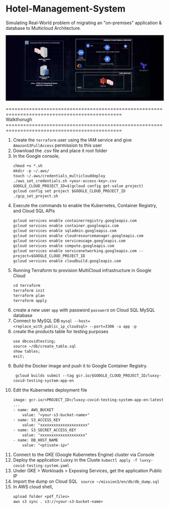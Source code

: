 # Hotel-Management-System

Simulating Real-World problem of migrating an "on-premises" application & database to Multicloud Architecture.

![SAA.jpeg](https://github.com/Rishiii7/Hotel-Management-System/blob/main/SAA.jpeg)

============================================================================================== <br>
                                Walkthorugh<br>
============================================================================================== <br>

1. Create the ```terraform``` user using the IAM service and give ```AmazonS3FullAccess``` permission to this user
2. Download the .csv file and place it root folder
3. In the Google console, 
    ```
    chmod +x *.sh
    mkdir -p ~/.aws/
    touch ~/.aws/credentials_multiclouddeploy
    ./aws_set_credentials.sh <your-access-key>.csv
    GOOGLE_CLOUD_PROJECT_ID=$(gcloud config get-value project)
    gcloud config set project $GOOGLE_CLOUD_PROJECT_ID
    ./gcp_set_project.sh
    ```
4. Execute the commands to enable the Kubernetes, Container Registry, and Cloud SQL APIs
    ```
    gcloud services enable containerregistry.googleapis.com
    gcloud services enable container.googleapis.com
    gcloud services enable sqladmin.googleapis.com
    gcloud services enable cloudresourcemanager.googleapis.com
    gcloud services enable serviceusage.googleapis.com
    gcloud services enable compute.googleapis.com
    gcloud services enable servicenetworking.googleapis.com --project=$GOOGLE_CLOUD_PROJECT_ID
    gcloud services enable cloudbuild.googleapis.com
    ```
5. Running Terraform to provision MultiCloud infrastructure in Google Cloud
    ```
    cd terraform
    terraform init
    terraform plan
    terraform apply
    ```
6. create a new user `app` with password `password` on Cloud SQL MySQL database 
7. Connect to MySQL DB ``` mysql --host=<replace_with_public_ip_cloudsql> --port=3306 -u app -p ```
8. create the products table for testing purposes
    ```
    use dbcovidtesting;
    source ~/db/create_table.sql
    show tables;
    exit;
    ```
9. Build the Docker image and push it to Google Container Registry.
    ```
     gcloud builds submit --tag gcr.io/$GOOGLE_CLOUD_PROJECT_ID/luxxy-covid-testing-system-app-en
    ```
11. Edit the Kubernetes deployment file
    ```
    image: gcr.io/<PROJECT_ID>/luxxy-covid-testing-system-app-en:latest
    ...
    - name: AWS_BUCKET
        value: "<your-s3-bucket-name>"
    - name: S3_ACCESS_KEY
        value: "xxxxxxxxxxxxxxxxxxxxx"
    - name: S3_SECRET_ACCESS_KEY
        value: "xxxxxxxxxxxxxxxxxxxx"
    - name: DB_HOST_NAME
        value: "<ptivate-ip>"
    ```
12. Connect to the GKE (Google Kubernetes Engine) cluster via Console
13. Deploy the application Luxxy in the Cluste 
```kubectl apply -f luxxy-covid-testing-system.yaml```
14. Under GKE > Workloads > Exposing Services, get the application Public IP
15. Import the dump on Cloud SQL
    ``` source ~/mission3/en/db/db_dump.sql```
16. In AWS cloud shell,
    ```
    upload folder <pdf_files>
    aws s3 sync . s3://<your-s3-bucket-name>
    ```
